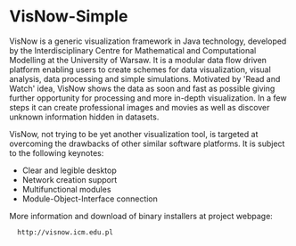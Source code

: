 VisNow-Simple
=============

VisNow is a generic visualization framework in Java technology, developed by 
the Interdisciplinary Centre for Mathematical and Computational Modelling at 
the University of Warsaw.
It is a modular data flow driven platform enabling users to create schemes 
for data visualization, visual analysis, data processing and simple simulations. 
Motivated by 'Read and Watch' idea, VisNow shows the data as soon and fast as 
possible giving further opportunity for processing and more in-depth visualization. 
In a few steps it can create professional images and movies as well as discover 
unknown information hidden in datasets.

VisNow, not trying to be yet another visualization tool, is targeted at overcoming 
the drawbacks of other similar software platforms. It is subject to the following 
keynotes:
 - Clear and legible desktop
 - Network creation support
 - Multifunctional modules
 - Module-Object-Interface connection
 
 More information and download of binary installers at project webpage:
 
      http://visnow.icm.edu.pl

      
